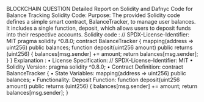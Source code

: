 BLOCKCHAIN
QUESTION
Detailed Report on Solidity and Dafnyc Code for Balance Tracking
Solidity Code:
Purpose: The provided Solidity code defines a simple smart contract, BalanceTracker, to
manage user balances. It includes a single function, deposit, which allows users to deposit
funds into their respective accounts.
Solidity code :
// SPDX-License-Identifier: MIT
pragma solidity ^0.8.0;
contract BalanceTracker {
mapping(address => uint256) public balances;
function deposit(uint256 amount) public returns (uint256) {
balances[msg.sender] += amount;
return balances[msg.sender];
}
}
Explanation :
• License Specification:
// SPDX-License-Identifier: MIT
• Solidity Version:
pragma solidity ^0.8.0;
• Contract Definition:
contract BalanceTracker {
• State Variables:
mapping(address => uint256) public balances;
• Functionality:
Deposit Function:
function deposit(uint256 amount) public returns (uint256) {
balances[msg.sender] += amount;
return balances[msg.sender];
}
